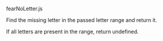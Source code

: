 fearNoLetter.js

Find the missing letter in the passed letter range and return it.

If all letters are present in the range, return undefined.
